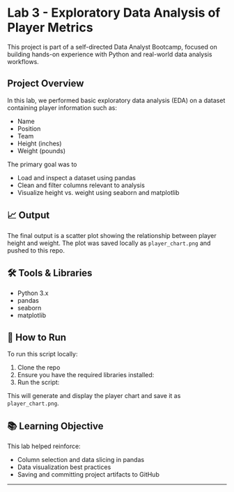 # Lab 3 - Exploratory Data Analysis of Player Metrics

This project is part of a self-directed Data Analyst Bootcamp, focused on building hands-on experience  with Python and real-world data analysis workflows.

## Project Overview

In this lab, we performed basic exploratory data analysis (EDA) on a dataset containing player information such as:

- Name
- Position
- Team 
- Height (inches)
- Weight (pounds)

The primary goal was to

- Load and inspect a dataset using pandas
- Clean and filter columns relevant to analysis
- Visualize height vs. weight using seaborn and matplotlib

## 📈 Output

The final output is a scatter plot showing the relationship between player height and weight. The plot was saved locally as `player_chart.png` and pushed to this repo.

## 🛠️ Tools & Libraries

- Python 3.x
- pandas
- seaborn
- matplotlib

## 🚀 How to Run

To run this script locally:

1. Clone the repo  
2. Ensure you have the required libraries installed:
3. Run the script:

This will generate and display the player chart and save it as `player_chart.png`.

## 📚 Learning Objective

This lab helped reinforce:
- Column selection and data slicing in pandas
- Data visualization best practices
- Saving and committing project artifacts to GitHub

---